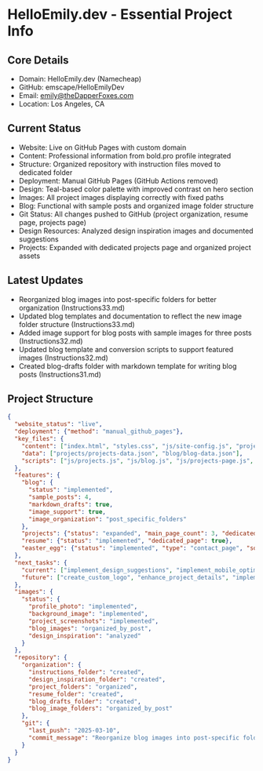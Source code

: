 # HelloEmily.dev - Essential Project Info

## Core Details
- Domain: HelloEmily.dev (Namecheap)
- GitHub: emscape/HelloEmilyDev
- Email: emily@theDapperFoxes.com
- Location: Los Angeles, CA

## Current Status
- Website: Live on GitHub Pages with custom domain
- Content: Professional information from bold.pro profile integrated
- Structure: Organized repository with instruction files moved to dedicated folder
- Deployment: Manual GitHub Pages (GitHub Actions removed)
- Design: Teal-based color palette with improved contrast on hero section
- Images: All project images displaying correctly with fixed paths
- Blog: Functional with sample posts and organized image folder structure
- Git Status: All changes pushed to GitHub (project organization, resume page, projects page)
- Design Resources: Analyzed design inspiration images and documented suggestions
- Projects: Expanded with dedicated projects page and organized project assets

## Latest Updates
- Reorganized blog images into post-specific folders for better organization (Instructions33.md)
- Updated blog templates and documentation to reflect the new image folder structure (Instructions33.md)
- Added image support for blog posts with sample images for three posts (Instructions32.md)
- Updated blog template and conversion scripts to support featured images (Instructions32.md)
- Created blog-drafts folder with markdown template for writing blog posts (Instructions31.md)

## Project Structure
```json
{
  "website_status": "live",
  "deployment": {"method": "manual_github_pages"},
  "key_files": {
    "content": ["index.html", "styles.css", "js/site-config.js", "projects.html", "resume/resume.html", "contact.html"],
    "data": ["projects/projects-data.json", "blog/blog-data.json"],
    "scripts": ["js/projects.js", "js/blog.js", "js/projects-page.js", "js/md-to-blog.js"]
  },
  "features": {
    "blog": {
      "status": "implemented",
      "sample_posts": 4,
      "markdown_drafts": true,
      "image_support": true,
      "image_organization": "post_specific_folders"
    },
    "projects": {"status": "expanded", "main_page_count": 3, "dedicated_page": true},
    "resume": {"status": "implemented", "dedicated_page": true},
    "easter_egg": {"status": "implemented", "type": "contact_page", "social_links": ["LinkedIn", "BlueSky", "Instagram", "LibraryThing", "Ravelry", "GitHub"]}
  },
  "next_tasks": {
    "current": ["implement_design_suggestions", "implement_mobile_optimization", "add_more_social_links"],
    "future": ["create_custom_logo", "enhance_project_details", "implement_blog_pagination"]
  },
  "images": {
    "status": {
      "profile_photo": "implemented",
      "background_image": "implemented",
      "project_screenshots": "implemented",
      "blog_images": "organized_by_post",
      "design_inspiration": "analyzed"
    }
  },
  "repository": {
    "organization": {
      "instructions_folder": "created",
      "design_inspiration_folder": "created",
      "project_folders": "organized",
      "resume_folder": "created",
      "blog_drafts_folder": "created",
      "blog_image_folders": "organized_by_post"
    },
    "git": {
      "last_push": "2025-03-10",
      "commit_message": "Reorganize blog images into post-specific folders"
    }
  }
}